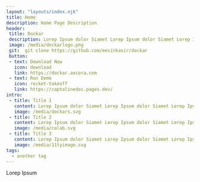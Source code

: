 ```yaml
---
layout: "layouts/index.njk"
title: Home
description: Home Page Description
header: 
 title: Dockar
 description: Lorep Ipsum dolor Siamet Lorep Ipsum dolor Siamet Lorep Ipsum dolor Siamet Lorep Ipsum dolor Siamet Lorep Ipsum dolor
 image: /media/dockarlogo.png
 git:  git clone https://github.com/mesinkasir/dockar
 button: 
 - text: Download Now
   icon: download
   link: https://dockar.axcora.com
 - text: Run Demo
   icon: rocket-takeoff
   link: https://captalinedoc.pages.dev/
intro: 
 - title: Title 1
   content: Lorep Ipsum dolor Siamet Lorep Ipsum dolor Siamet Lorep Ipsum dolor Siamet Lorep Ipsum dolor Siamet Lorep Ipsum dolor
   image: /media/dockars.svg
 - title: Title 2
   content: Lorep Ipsum dolor Siamet Lorep Ipsum dolor Siamet Lorep Ipsum dolor Siamet Lorep Ipsum dolor Siamet Lorep Ipsum dolor
   image: /media/colab.svg
 - title: Title 3
   content: Lorep Ipsum dolor Siamet Lorep Ipsum dolor Siamet Lorep Ipsum dolor Siamet Lorep Ipsum dolor Siamet Lorep Ipsum dolor
   image: /media/11tyimage.svg
tags:
  - another tag
---
```


Lorep Ipsum
